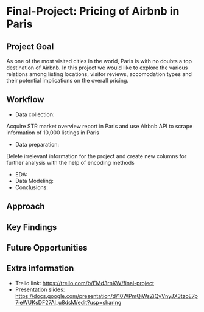 # Final-Project: Pricing of Airbnb in Paris

## Project Goal
As one of the most visited cities in the world, Paris is with no doubts a top destination of Airbnb. In this project we would like to explore the various relations among listing locations, visitor reviews, accomodation types and their potential implications on the overall pricing. 

## Workflow

- Data collection: 

Acquire STR market overview report in Paris and use Airbnb API to scrape information of 10,000 listings in Paris

- Data preparation: 

Delete irrelevant information for the project and create new columns for further analysis with the help of encoding methods

- EDA: 
- Data Modeling: 
- Conclusions: 

## Approach

## Key Findings

## Future Opportunities

## Extra information
- Trello link: https://trello.com/b/EMd3rnKW/final-project
- Presentation slides: https://docs.google.com/presentation/d/10WPmQiWsZiQyVnyJX3tzoE7p7ieWUKsDF27AI_u8dsM/edit?usp=sharing

